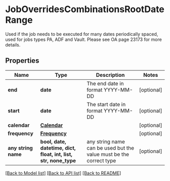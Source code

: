 # JobOverridesCombinationsRootDateRange

Used if the job needs to be executed for many dates periodically spaced, used for jobs types PA, ADF and Vault. Please see OA page 23173 for more details.

## Properties
Name | Type | Description | Notes
------------ | ------------- | ------------- | -------------
**end** | **date** | The end date in format YYYY-MM-DD | [optional] 
**start** | **date** | The start date in format YYYY-MM-DD | [optional] 
**calendar** | [**Calendar**](Calendar.md) |  | [optional] 
**frequency** | [**Frequency**](Frequency.md) |  | [optional] 
**any string name** | **bool, date, datetime, dict, float, int, list, str, none_type** | any string name can be used but the value must be the correct type | [optional]

[[Back to Model list]](../README.md#documentation-for-models) [[Back to API list]](../README.md#documentation-for-api-endpoints) [[Back to README]](../README.md)


